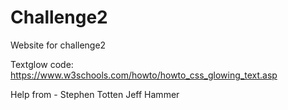 # Challenge2
Website for challenge2

Textglow code: https://www.w3schools.com/howto/howto_css_glowing_text.asp

Help from -
Stephen Totten
Jeff Hammer